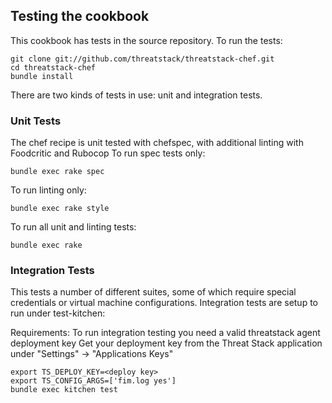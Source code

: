## Testing the cookbook

This cookbook has tests in the source repository. To run the tests:

```
git clone git://github.com/threatstack/threatstack-chef.git
cd threatstack-chef
bundle install
```

There are two kinds of tests in use: unit and integration tests.

### Unit Tests

The chef recipe is unit tested with chefspec, with additional linting with Foodcritic and Rubocop
To run spec tests only:

```
bundle exec rake spec
```

To run linting only:
```
bundle exec rake style
```
To run all unit and linting tests:
```
bundle exec rake
```

### Integration Tests

This tests a number of different suites, some of which require special credentials or virtual machine configurations.
Integration tests are setup to run under test-kitchen:

Requirements:
To run integration testing you need a valid threatstack agent deployment key
Get your deployment key from the Threat Stack application under "Settings" -> "Applications Keys"

```
export TS_DEPLOY_KEY=<deploy key>
export TS_CONFIG_ARGS=['fim.log yes']
bundle exec kitchen test
```
